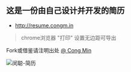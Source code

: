 ## 这是一份由自己设计并开发的简历

* http://resume.congm.in

> chrome浏览器 "打印" 设置无边距可导出

Fork或借鉴请注明出处 [@ Cong Min](https://congm.in)

![闵聪-简历](https://raw.githubusercontent.com/mcc108/resume/master/resume.jpg)